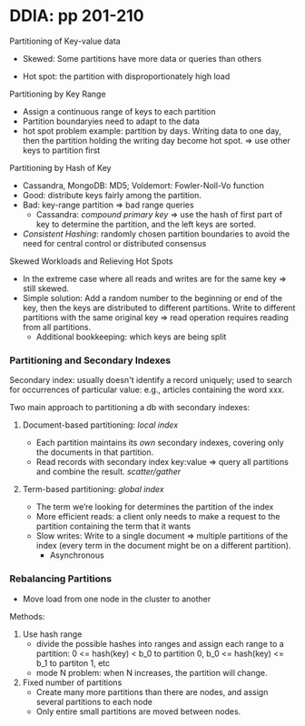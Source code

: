 # DDIA: pp 201-210

Partitioning of Key-value data

- Skewed: Some partitions have more data or queries than others

- Hot spot: the partition with disproportionately high load



Partitioning by Key Range

- Assign a continuous range of keys to each partition
- Partition boundaryies need to adapt to the data
- hot spot problem example: partition by days. Writing data to one day, then the partition holding the writing day become hot spot. => use other keys to partition first



Partitioning by Hash of Key

- Cassandra, MongoDB: MD5; Voldemort: Fowler-Noll-Vo function
- Good: distribute keys fairly among the partition. 
- Bad: key-range partition => bad range queries
  - Cassandra: *compound primary key* => use the hash of first part of key to determine the partition, and the left keys are sorted.
- *Consistent Hashing*: randomly chosen partition boundaries to avoid the need for central control or distributed consensus



Skewed Workloads and Relieving Hot Spots

- In the extreme case where all reads and writes are for the same key => still skewed.
- Simple solution: Add a random number to the beginning or end of the key, then the keys are distributed to different partitions. Write to different partitions with the same original key => read operation requires reading from all partitions.
  - Additional bookkeeping: which keys are being split



### Partitioning and Secondary Indexes

Secondary index: usually doesn't identify a record uniquely; used to search for occurrences of particular value: e.g., articles containing the word xxx.



Two main approach to partitioning a db with secondary indexes:

1. Document-based partitioning: *local index*
   - Each partition maintains its *own* secondary indexes, covering only the documents in that partition. 
   - Read records with secondary index key:value => query all partitions and combine the result. *scatter/gather*

2. Term-based partitioning: *global index*
   -  The term we’re looking for determines the partition of the index
   - More efficient reads: a client only needs to make a request to the partition containing the term that it wants
   - Slow writes: Write to a single document => multiple partitions of the index (every term in the document might be on a different partition).
     - Asynchronous



### Rebalancing Partitions

- Move load from one node in the cluster to another

Methods:

1. Use hash range
   - divide the possible hashes into ranges and assign each range to a partition: 0 <= hash(key) < b_0 to partition 0, b_0 <= hash(key) <= b_1 to partiton 1, etc
   - mode N problem: when N increases, the partition will change.
2. Fixed number of partitions
   - Create many more partitions than there are nodes, and assign several partitions to each node
   - Only entire small partitions are moved between nodes.





